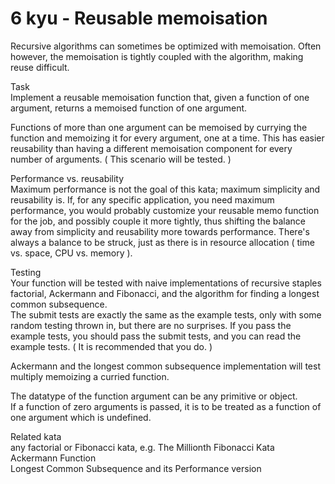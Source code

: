 # 6 kyu - Reusable memoisation

Recursive algorithms can sometimes be optimized with memoisation. Often however, the memoisation is tightly coupled with the algorithm, making reuse difficult.

Task   
Implement a reusable memoisation function
that, given a function of one argument, returns a memoised function of one argument.

Functions of more than one argument can be memoised by currying the function and memoizing it for every argument, one at a time. This has easier reusability than having a different memoisation component for every number of arguments.
( This scenario will be tested. )

Performance vs. reusability   
Maximum performance is not the goal of this kata; maximum simplicity and reusability is.
If, for any specific application, you need maximum performance, you would probably customize your reusable memo function for the job, and possibly couple it more tightly, thus shifting the balance away from simplicity and reusability more towards performance. There's always a balance to be struck, just as there is in resource allocation ( time vs. space, CPU vs. memory ).

Testing   
Your function will be tested with naive implementations of recursive staples factorial, Ackermann and Fibonacci, and the algorithm for finding a longest common subsequence.   
The submit tests are exactly the same as the example tests, only with some random testing thrown in, but there are no surprises. If you pass the example tests, you should pass the submit tests, and you can read the example tests. ( It is recommended that you do. )

Ackermann and the longest common subsequence implementation will test multiply memoizing a curried function.

The datatype of the function argument can be any primitive or object.   
If a function of zero arguments is passed, it is to be treated as a function of one argument which is undefined.

Related kata   
any factorial or Fibonacci kata, e.g. The Millionth Fibonacci Kata   
Ackermann Function   
Longest Common Subsequence and its Performance version
